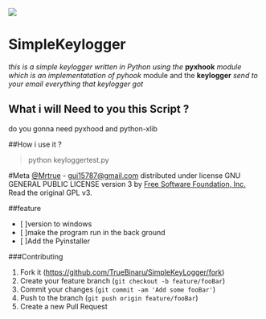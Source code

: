 
![](icon.png)

# SimpleKeylogger
*this is a simple keylogger written in Python using the* 
**pyxhook** *module which is an implementatation of pyhook*
module
and the **keylogger** *send to your email everything that 
keylogger got*

## What i will Need to you this Script ?
do you gonna need pyxhood and python-xlib

##How i use it ?
>python keyloggertest.py

#Meta
[@Mrtrue](https://twitter.com/TrueBinary) - gui15787@gmail.com
distributed under license GNU GENERAL PUBLIC LICENSE version 3 by [Free Software Foundation, Inc.](fsf.org) Read the original GPL v3.

##feature
 - [ ]version to windows
 - [ ]make the program run in the back ground
 - [ ]Add the Pyinstaller 

###Contributing
1. Fork it (<https://github.com/TrueBinaru/SimpleKeyLogger/fork>)
2. Create your feature branch (`git checkout -b feature/fooBar`)
3. Commit your changes (`git commit -am 'Add some fooBar'`)
4. Push to the branch (`git push origin feature/fooBar`)
5. Create a new Pull Request